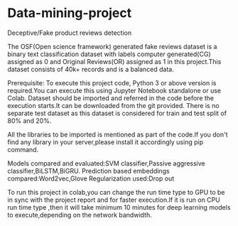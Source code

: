 # Data-mining-project
Deceptive/Fake product reviews detection 

The OSF(Open science framework) generated fake reviews dataset is a binary text classification dataset with labels computer generated(CG) assigned as 0 and Original Reviews(OR) assigned as 1 in this project.This dataset consists of 40k+ records and is a balanced data.

Prerequisite:
To execute this project code, Python 3 or above version is required.You can execute this using Jupyter Notebook standalone or use Colab.
Dataset should be imported and referred in the code before the execution starts.It can be downloaded from the git provided.
There is no separate test dataset as this dataset is considered for train and test split of 80% and 20%.

All the libraries to be imported is mentioned as part of the code.If you don't find any library in your server,please install it accordingly using pip command.

Models compared and evaluated:SVM classifier,Passive aggressive classifier,BiLSTM,BiGRU.
Prediction based embeddings compared:Word2vec,Glove
Regularization used:Drop out 

To run this project in colab,you can change the run time type to GPU to be in sync with the project report and for faster execution.If it is run on CPU run time type ,then it will take minimum 10 minutes for deep learning models to execute,depending on the network bandwidth.


